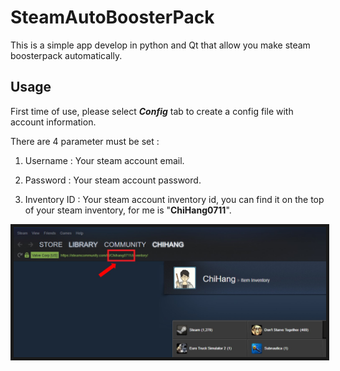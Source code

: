 # SteamAutoBoosterPack
This is a simple app develop in python and Qt that allow you make steam boosterpack automatically.

## Usage

First time of use, please select ***Config*** tab to create a config file with account information.

There are 4 parameter must be set : 

1. Username : Your steam account email.

2. Password : Your steam account password.

3. Inventory ID : Your steam account inventory id, you can find it on the top of your steam inventory, for me is "**ChiHang0711**".

<p align="center">
  <img src="img/inventory_id.jpg" width = "500" height = "208" border="5">
</p>